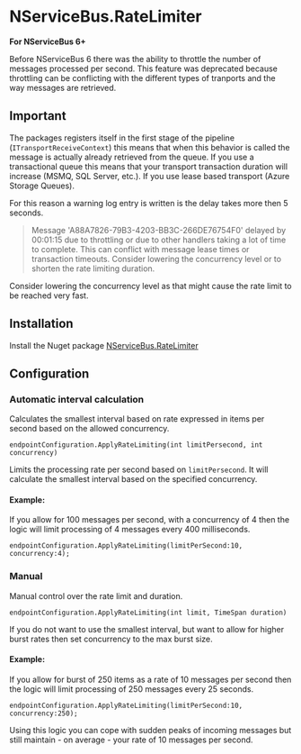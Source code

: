 # NServiceBus.RateLimiter

**For NServiceBus 6+**

Before NServiceBus 6 there was the ability to throttle the number of messages processed per second. This feature was deprecated because throttling can be conflicting with the different types of tranports and the way messages are retrieved.

## Important
The packages registers itself in the first stage of the pipeline (`ITransportReceiveContext`) this means that when this behavior is called the message is actually already retrieved from the queue. If you use a transactional queue this means that your transport transaction duration will increase (MSMQ, SQL Server, etc.). If you use lease based transport (Azure Storage Queues).

For this reason a warning log entry is written is the delay takes more then 5 seconds.

> Message 'A88A7826-79B3-4203-BB3C-266DE76754F0' delayed by 00:01:15 due to throttling or due to other handlers taking a lot of time to complete.  This can conflict with message lease times or transaction timeouts. Consider lowering the concurrency level or to shorten the rate limiting duration.

Consider lowering the concurrency level as that might cause the rate limit to be reached very fast.


## Installation

Install the Nuget package [NServiceBus.RateLimiter](https://www.nuget.org/packages/NServiceBus.RateLimiter)


## Configuration

### Automatic interval calculation

Calculates the smallest interval based on rate expressed in items per second based on the allowed concurrency.
```
endpointConfiguration.ApplyRateLimiting(int limitPersecond, int concurrency)
```

Limits the processing rate per second based on `limitPersecond`. It will calculate the smallest interval based on the specified concurrency.

#### Example:

If you allow for 100 messages per second, with a concurrency of 4 then the logic will limit processing of 4 messages every 400 milliseconds.

```
endpointConfiguration.ApplyRateLimiting(limitPerSecond:10, concurrency:4);
```


### Manual


Manual control over the rate limit and duration.
```
endpointConfiguration.ApplyRateLimiting(int limit, TimeSpan duration)
```

If you do not want to use the smallest interval, but want to allow for higher burst rates then set concurrency to the max burst size.

#### Example:

If you allow for burst of 250 items as a rate of 10 messages per second then the logic will limit processing of 250 messages every 25 seconds.

```
endpointConfiguration.ApplyRateLimiting(limitPerSecond:10, concurrency:250);
```

Using this logic you can cope with sudden peaks of incoming messages but still maintain - on average - your rate of 10 messages per second.
